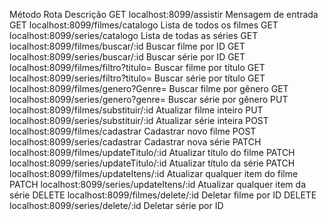 Método	Rota	Descrição
GET	localhost:8099/assistir	Mensagem de entrada
GET	localhost:8099/filmes/catalogo	Lista de todos os filmes
GET	localhost:8099/series/catalogo	Lista de todas as séries
GET	localhost:8099/filmes/buscar/:id	Buscar filme por ID
GET	localhost:8099/series/buscar/:id	Buscar série por ID
GET	localhost:8099/filmes/filtro?titulo=	Buscar filme por título
GET	localhost:8099/series/filtro?titulo=	Buscar série por título
GET	localhost:8099/filmes/genero?Genre=	Buscar filme por gênero
GET	localhost:8099/series/genero?genre=	Buscar série por gênero
PUT	localhost:8099/filmes/substituir/:id	Atualizar filme inteiro
PUT	localhost:8099/series/substituir/:id	Atualizar série inteira
POST	localhost:8099/filmes/cadastrar	Cadastrar novo filme
POST	localhost:8099/series/cadastrar	Cadastrar nova série
PATCH	localhost:8099/filmes/updateTitulo/:id	Atualizar título do filme
PATCH	localhost:8099/series/updateTitulo/:id	Atualizar título da série
PATCH	localhost:8099/filmes/updateItens/:id	Atualizar qualquer item do filme
PATCH	localhost:8099/series/updateItens/:id	Atualizar qualquer item da série
DELETE	localhost:8099/filmes/delete/:id	Deletar filme por ID
DELETE	localhost:8099/series/delete/:id	Deletar série por ID